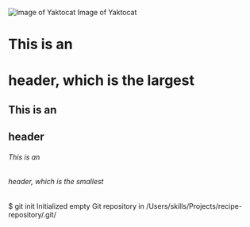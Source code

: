 ![Image of Yaktocat](https://octodex.github.com/images/yaktocat.png)
 Image of Yaktocat
# This is an <h1> header, which is the largest
## This is an <h2> header
###### This is an <h6> header, which is the smallest
$ git init
Initialized empty Git repository in /Users/skills/Projects/recipe-repository/.git/
